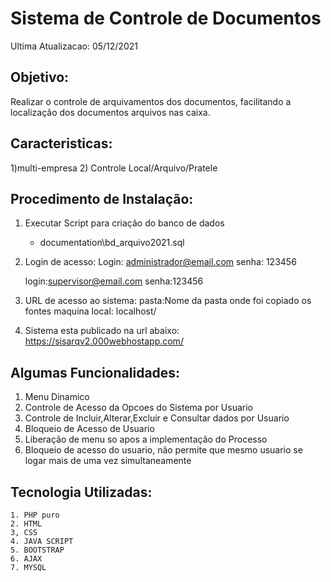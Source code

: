 # Sistema de Controle de Documentos

Ultima Atualizacao: 05/12/2021

## Objetivo:
   Realizar o controle de arquivamentos dos documentos, facilitando a localização 
   dos documentos arquivos nas caixa.

## Caracteristicas:
 
 1)multi-empresa
 2) Controle Local/Arquivo/Pratele

## Procedimento de Instalação:
1) Executar Script para criação do banco de dados
    - documentation\bd_arquivo2021.sql
   
2) Login de acesso:
   Login: administrador@email.com
   senha: 123456
   
   login:supervisor@email.com
   senha:123456
   
 3) URL de acesso ao sistema:
    pasta:Nome da pasta onde foi copiado os fontes 
    maquina local: localhost/<pasta>

 4) Sistema esta publicado na url abaixo:
    https://sisarqv2.000webhostapp.com/

## Algumas Funcionalidades:
   1) Menu Dinamico
   2) Controle de Acesso da Opcoes do Sistema por Usuario
   3) Controle de Incluir,Alterar,Excluir e Consultar dados por Usuario
   4) Bloqueio de Acesso de Usuario
   5) Liberação de menu so apos a implementação do Processo
   6) Bloqueio de acesso do usuario, não permite que mesmo usuario se logar mais de uma vez simultaneamente

## Tecnologia Utilizadas:
    1. PHP puro
    2. HTML
    3, CSS
    4. JAVA SCRIPT
    5. BOOTSTRAP
    6. AJAX
    7. MYSQL
